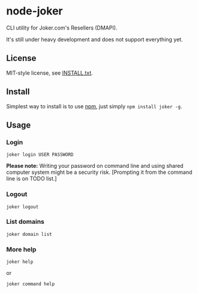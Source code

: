 
node-joker
==========

CLI utility for Joker.com's Resellers (DMAPI).

It's still under heavy development and does not support everything yet.

License
-------

MIT-style license, see [INSTALL.txt](http://github.com/jheusala/node-joker/blob/master/LICENSE.txt).

Install
-------

Simplest way to install is to use [npm](http://npmjs.org/), just simply `npm install joker -g`.

Usage
-----

### Login

`joker login USER PASSWORD`

**Please note:** Writing your password on command line and using shared computer system might be a security risk. [Prompting it from the command line is on TODO list.]

### Logout

`joker logout`

### List domains

`joker domain list`

### More help

`joker help`

or 

`joker command help`
